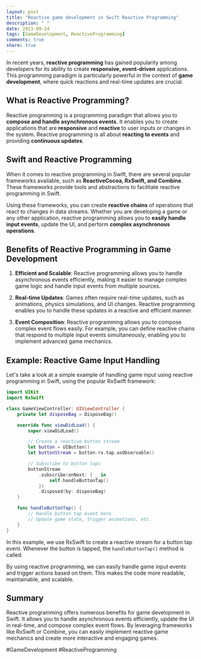 ```yaml
---
layout: post
title: "Reactive game development in Swift Reactive Programming"
description: " "
date: 2023-09-24
tags: [GameDevelopment, ReactiveProgramming]
comments: true
share: true
---
```


In recent years, **reactive programming** has gained popularity among developers for its ability to create **responsive, event-driven** applications. This programming paradigm is particularly powerful in the context of **game development**, where quick reactions and real-time updates are crucial.

## What is Reactive Programming?

Reactive programming is a programming paradigm that allows you to **compose and handle asynchronous events**. It enables you to create applications that are **responsive** and **reactive** to user inputs or changes in the system. Reactive programming is all about **reacting to events** and providing **continuous updates**.

## Swift and Reactive Programming

When it comes to reactive programming in Swift, there are several popular frameworks available, such as **ReactiveCocoa, RxSwift, and Combine**. These frameworks provide tools and abstractions to facilitate reactive programming in Swift.

Using these frameworks, you can create **reactive chains** of operations that react to changes in data streams. Whether you are developing a game or any other application, reactive programming allows you to **easily handle input events**, update the UI, and perform **complex asynchronous operations**.

## Benefits of Reactive Programming in Game Development

1. **Efficient and Scalable**: Reactive programming allows you to handle asynchronous events efficiently, making it easier to manage complex game logic and handle input events from multiple sources.

2. **Real-time Updates**: Games often require real-time updates, such as animations, physics simulations, and UI changes. Reactive programming enables you to handle these updates in a reactive and efficient manner.

3. **Event Composition**: Reactive programming allows you to compose complex event flows easily. For example, you can define reactive chains that respond to multiple input events simultaneously, enabling you to implement advanced game mechanics.

## Example: Reactive Game Input Handling

Let's take a look at a simple example of handling game input using reactive programming in Swift, using the popular RxSwift framework:

```swift
import UIKit
import RxSwift

class GameViewController: UIViewController {
    private let disposeBag = DisposeBag()

    override func viewDidLoad() {
        super.viewDidLoad()

        // Create a reactive button stream
        let button = UIButton()
        let buttonStream = button.rx.tap.asObservable()

        // Subscribe to button taps
        buttonStream
            .subscribe(onNext: { _ in
                self.handleButtonTap()
            })
            .disposed(by: disposeBag)
    }

    func handleButtonTap() {
        // Handle button tap event here
        // Update game state, trigger animations, etc.
    }
}
```

In this example, we use RxSwift to create a reactive stream for a button tap event. Whenever the button is tapped, the `handleButtonTap()` method is called.

By using reactive programming, we can easily handle game input events and trigger actions based on them. This makes the code more readable, maintainable, and scalable.

## Summary

Reactive programming offers numerous benefits for game development in Swift. It allows you to handle asynchronous events efficiently, update the UI in real-time, and compose complex event flows. By leveraging frameworks like RxSwift or Combine, you can easily implement reactive game mechanics and create more interactive and engaging games.

#GameDevelopment #ReactiveProgramming